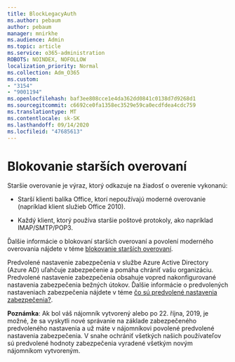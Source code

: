 ```yaml
---
title: BlockLegacyAuth
ms.author: pebaum
author: pebaum
manager: mnirkhe
ms.audience: Admin
ms.topic: article
ms.service: o365-administration
ROBOTS: NOINDEX, NOFOLLOW
localization_priority: Normal
ms.collection: Adm_O365
ms.custom:
- "3154"
- "9001194"
ms.openlocfilehash: baf3ee808cce1e4da362dd0841c0138d7d9268d1
ms.sourcegitcommit: c6692ce0fa1358ec3529e59ca0ecdfdea4cdc759
ms.translationtype: MT
ms.contentlocale: sk-SK
ms.lasthandoff: 09/14/2020
ms.locfileid: "47685613"
---
```

# <a name="blocking-legacy-authentication"></a>Blokovanie starších overovaní

Staršie overovanie je výraz, ktorý odkazuje na žiadosť o overenie vykonanú:

- Starší klienti balíka Office, ktorí nepoužívajú moderné overovanie (napríklad klient služieb Office 2010).

- Každý klient, ktorý používa staršie poštové protokoly, ako napríklad IMAP/SMTP/POP3.

Ďalšie informácie o blokovaní starších overovaní a povolení moderného overovania nájdete v téme [blokovanie starších overovaní](https://docs.microsoft.com/azure/active-directory/conditional-access/concept-conditional-access-block-legacy-authentication).

Predvolené nastavenie zabezpečenia v službe Azure Active Directory (Azure AD) uľahčuje zabezpečenie a pomáha chrániť vašu organizáciu. Predvolené nastavenie zabezpečenia obsahuje vopred nakonfigurované nastavenia zabezpečenia bežných útokov.
Ďalšie informácie o predvolených nastaveniach zabezpečenia nájdete v téme [čo sú predvolené nastavenia zabezpečenia?](https://docs.microsoft.com/azure/active-directory/fundamentals/concept-fundamentals-security-defaults). 

**Poznámka**: Ak bol váš nájomník vytvorený alebo po 22. října, 2019, je možné, že sa vyskytli nové správanie na základe zabezpečeného predvoleného nastavenia a už máte v nájomníkovi povolené predvolené nastavenia zabezpečenia.  V snahe ochrániť všetkých našich používateľov sú predvolené hodnoty zabezpečenia vyradené všetkým novým nájomníkom vytvoreným.
